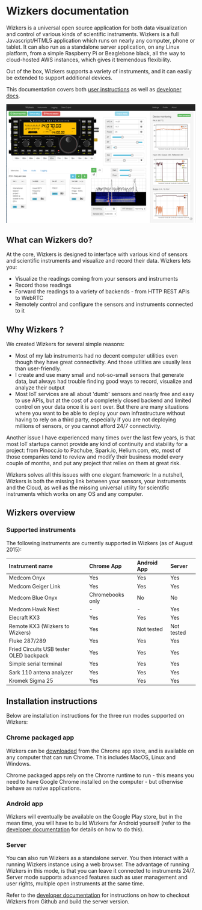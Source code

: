 # Wizkers documentation

Wizkers is a universal open source application for both data visualization and control of various kinds of scientific instruments. Wizkers is a full Javascript/HTML5 application which runs on nearly any computer, phone or tablet. It can also run as a standalone server application, on any Linux platform, from a simple Raspberry Pi or Beaglebone black, all the way to cloud-hosted AWS instances, which gives it tremendous flexibility.

Out of the box, Wizkers supports a variety of instruments, and it can easily be extended to support additional devices.

This documentation covers both [user instructions](userdoc.md) as well as [developer docs](devdoc.md).

![Wizkers connected to a KX3](img/instruments-kx3.png)

## What can Wizkers do?

At the core, Wizkers is designed to interface with various kind of sensors and scientific instruments and visualize and record their data. Wizkers lets you:

* Visualize the readings coming from your sensors and instruments
* Record those readings
* Forward the readings to a variety of backends - from HTTP REST APIs to WebRTC
* Remotely control and configure the sensors and instruments connected to it


## Why Wizkers ?

We created Wizkers for several simple reasons:

* Most of my lab instruments had no decent computer utilities even though they have great connectivity. And those utilities are usually less than user-friendly.
* I create and use many small and not-so-small sensors that generate data, but always had trouble finding good ways to record, visualize and analyze their output
* Most IoT services are all about 'dumb' sensors and nearly free and easy to use APIs, but at the cost of a completely closed backend and limited control on your data once it is sent over. But there are many situations where you want to be able to deploy your own infrastructure without having to rely on a third party, especially if you are not deploying millions of sensors, or you cannot afford 24/7 connectivity.

Another issue I have experienced many times over the last few years, is that most IoT startups cannot provide any kind of continuity and stability for a project: from Pinocc.io to Pachube, Spark.io, Helium.com, etc, most of those companies tend to review and modify their business model every couple of months, and put any project that relies on them at great risk.

Wizkers solves all this issues with one elegant framework: In a nutshell, Wizkers is both the missing link between your sensors, your instruments and the Cloud, as well as the missing universal utility for scientific instruments which works on any OS and any computer.


## Wizkers overview

### Supported instruments

The following instruments are currently supported in Wizkers (as of August 2015):

Instrument name      | Chrome App   | Android App  | Server  |
:--------------------|:-------------|:---------- |:------|
Medcom Onyx          | Yes          |  Yes         |  Yes    |
Medcom Geiger Link   | Yes          |  Yes         |  Yes    |
Medcom Blue Onyx     | Chromebooks only          |  No         |  No    |
Medcom Hawk Nest     | -          |  -         |  Yes    |
Elecraft KX3     | Yes          |  Yes         |  Yes    |
Remote KX3 (Wizkers to Wizkers)    | Yes          |  Not tested         |  Not tested    |
Fluke 287/289     | Yes          |  Yes         |  Yes    |
Fried Circuits USB tester OLED backpack     | Yes          |  Yes         |  Yes    |
Simple serial terminal     | Yes          |  Yes         |  Yes    |
Sark 110 antena analyzer     | Yes          |  Yes        |  Yes    |
Kromek Sigma 25            | Yes | Yes | Yes |



## Installation instructions

Below are installation instructions for the three run modes supported on Wizkers:

### Chrome packaged app

Wizkers can be [downloaded](https://goo.gl/DgLqXH) from the Chrome app store, and is available on any computer that can run Chrome. This includes MacOS, Linux and Windows. 

Chrome packaged apps rely on the Chrome runtime to run - this means you need to have Google Chrome installed on the computer - but otherwise behave as native applications.

### Android app

Wizkers will eventually be available on the Google Play store, but in the mean time, you will have to build Wizkers for Android yourself (refer to the [developer documentation](devdoc.md) for details on how to do this).

### Server

You can also run Wizkers as a standalone server. You then interact with a running Wizkers instance using a web browser. The advantage of running Wizkers in this mode, is that you can leave it connected to instruments 24/7. Server mode supports advanced features such as user management and user rights, multiple open instruments at the same time.

Refer to the [developer documentation](devdoc.md) for instructions on how to checkout Wizkers from Github and build the server version.
